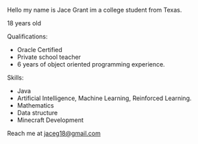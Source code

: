 Hello my name is Jace Grant im a college student from Texas.

18 years old

Qualifications:
 - Oracle Certified
 - Private school teacher
 - 6 years of object oriented programming experience.
 
 
 Skills:
  - Java
  - Artificial Intelligence, Machine Learning, Reinforced Learning.
  - Mathematics
  - Data structure
  - Minecraft Development
  
  
  
  
 Reach me at jaceg18@gmail.com

